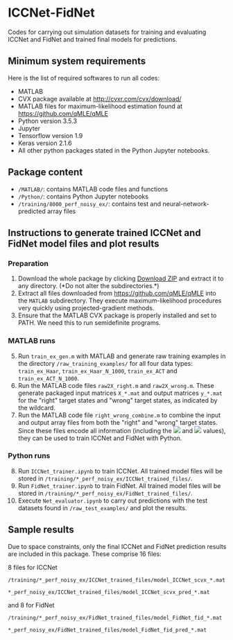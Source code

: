 # ICCNet-FidNet
Codes for carrying out simulation datasets for training and evaluating ICCNet and FidNet and trained final models for predictions.

## Minimum system requirements
Here is the list of required softwares to run all codes:
* MATLAB
* CVX package available at http://cvxr.com/cvx/download/
* MATLAB files for maximum-likelihood estimation found at https://github.com/qMLE/qMLE
* Python version 3.5.3
* Jupyter
* Tensorflow version 1.9
* Keras version 2.1.6
* All other python packages stated in the Python Jupyter notebooks.

## Package content
* `/MATLAB/`: contains MATLAB code files and functions
* `/Python/`: contains Python Jupyter notebooks
* `/training/8000_perf_noisy_ex/`: contains test and neural-network-predicted array files

## Instructions to generate trained ICCNet and FidNet model files and plot results
### Preparation
1. Download the whole package by clicking [Download ZIP](https://github.com/ACAD-repo/ICCNet-FidNet/archive/main.zip) and extract it to any directory. (\*Do not alter the subdirectories.\*)
2. Extract all files downloaded from https://github.com/qMLE/qMLE into the `MATLAB` subdirectory. They execute maximum-likelihood procedures very quickly using projected-gradient methods.
3. Ensure that the MATLAB CVX package is properly installed and set to PATH. We need this to run semidefinite programs.

### MATLAB runs
5. Run `train_ex_gen.m` with MATLAB and generate raw training examples in the directory `/raw_training_examples/` for all four data types: `train_ex_Haar`, `train_ex_Haar_N_1000`, `train_ex_ACT` and `train_ex_ACT_N_1000`.
6. Run the MATLAB code files `raw2X_right.m` and `raw2X_wrong.m`. These generate packaged input matrices `X_*.mat` and output matrices `y_*.mat` for the "right" target states and "wrong" target states, as indicated by the wildcard.
7. Run the MATLAB code file `right_wrong_combine.m` to combine the input and output array files from both the "right" and "wrong" target states. Since these files encode all information (including the <img src="https://render.githubusercontent.com/render/math?math=s_\textsc{cvx}"> and <img src="https://render.githubusercontent.com/render/math?math=\mathcal{F}"> values), they can be used to train ICCNet and FidNet with Python.

### Python runs
8. Run `ICCNet_trainer.ipynb` to train ICCNet. All trained model files will be stored in `/training/*_perf_noisy_ex/ICCNet_trained_files/`.
9. Run `FidNet_trainer.ipynb` to train FidNet. All trained model files will be stored in `/training/*_perf_noisy_ex/FidNet_trained_files/`.
10. Execute `Net_evaluator.ipynb` to carry out predictions with the test datasets found in `/raw_test_examples/` and plot the results.

## Sample results
Due to space constraints, only the final ICCNet and FidNet prediction results are included in this package. These comprise 16 files:

8 files for ICCNet 

`/training/*_perf_noisy_ex/ICCNet_trained_files/model_ICCNet_scvx_*.mat`

`*_perf_noisy_ex/ICCNet_trained_files/model_ICCNet_scvx_pred_*.mat`

and 8 for FidNet 

`/training/*_perf_noisy_ex/FidNet_trained_files/model_FidNet_fid_*.mat`

`*_perf_noisy_ex/FidNet_trained_files/model_FidNet_fid_pred_*.mat`
